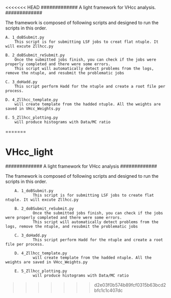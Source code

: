 <<<<<<< HEAD
############# A light framework for VHcc analysis. #############

The framework is composed of following scripts and designed to run the scripts in this order.

	A. 1_doBSubmit.py
		This script is for submitting LSF jobs to creat flat ntuple. It will excute Zllhcc.py

	B. 2_doBSubmit_reSubmit.py
		Once the submitted jobs finish, you can check if the jobs were properly completed and there were some errors. 
		This script will automatically detect problems from the logs, remove the ntuple, and resubmit the problematic jobs

	C. 3_doHadd.py
		This script perform Hadd for the ntuple and create a root file per process.

	D. 4_Zllhcc_template.py
		will create template from the hadded ntuple. All the weights are saved in VHcc_Weights.py

	E. 5_Zllhcc_plotting.py
		will produce histograms with Data/MC ratio		 

=======
# VHcc_light
############# A light framework for VHcc analysis #############

The framework is composed of following scripts and designed to run the scripts in this order.

        A. 1_doBSubmit.py
                This script is for submitting LSF jobs to create flat ntuple. It will excute Zllhcc.py

        B. 2_doBSubmit_reSubmit.py
                Once the submitted jobs finish, you can check if the jobs were properly completed and there were some errors.
                This script will automatically detect problems from the logs, remove the ntuple, and resubmit the problematic jobs

        C. 3_doHadd.py
                This script perform Hadd for the ntuple and create a root file per process.

        D. 4_Zllhcc_template.py
                will create template from the hadded ntuple. All the weights are saved in VHcc_Weights.py

        E. 5_Zllhcc_plotting.py
                will produce histograms with Data/MC ratio
>>>>>>> d2e03f0b574b89fcf0315b63bcd2bfc1c1c407dc
